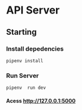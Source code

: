 # API Server



## Starting

### Install depedencies 

```
pipenv install

```

### Run Server

```
pipenv  run dev 

```

#### Acess http://127.0.0.1:5000